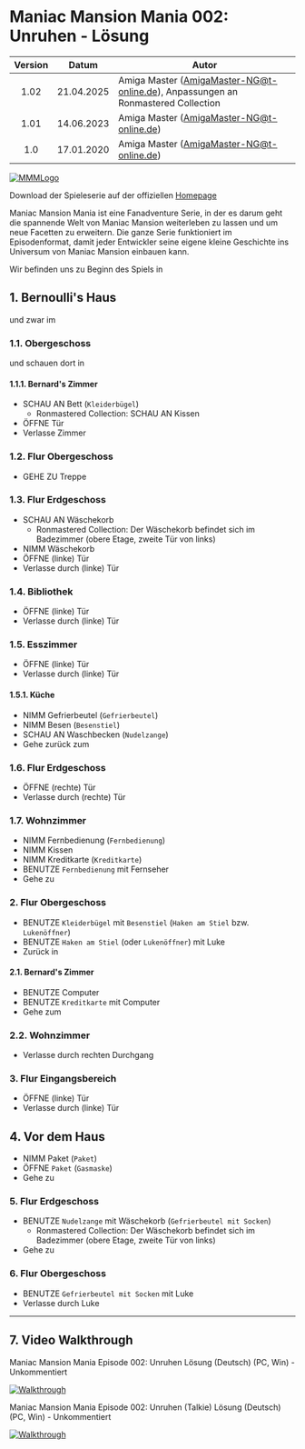 # Maniac Mansion Mania 002: Unruhen - Lösung

| Version | Datum      | Autor
|:-------:|------------|-------------------------------------------
|  1.02   | 21.04.2025 | Amiga Master (AmigaMaster-NG@t-online.de), Anpassungen an Ronmastered Collection
|  1.01   | 14.06.2023 | Amiga Master (AmigaMaster-NG@t-online.de)
|  1.0    | 17.01.2020 | Amiga Master (AmigaMaster-NG@t-online.de)

[![MMMLogo](https://www.maniac-mansion-mania.com/banner/banner.png)](https://www.maniac-mansion-mania.com)

Download der Spieleserie auf der offiziellen [Homepage](https://www.maniac-mansion-mania.com)

Maniac Mansion Mania ist eine Fanadventure Serie, in der es darum geht die spannende Welt von Maniac Mansion weiterleben zu lassen und um neue Facetten zu erweitern. Die ganze Serie funktioniert im Episodenformat, damit jeder Entwickler seine eigene kleine Geschichte ins Universum von Maniac Mansion einbauen kann.

Wir befinden uns zu Beginn des Spiels in

## 1. Bernoulli's Haus

und zwar im

### 1.1. Obergeschoss

und schauen dort in

#### 1.1.1. Bernard's Zimmer

- SCHAU AN Bett (`Kleiderbügel`)
  - Ronmastered Collection: SCHAU AN Kissen
- ÖFFNE Tür
- Verlasse Zimmer

### 1.2. Flur Obergeschoss

- GEHE ZU Treppe

### 1.3. Flur Erdgeschoss

- SCHAU AN Wäschekorb
  - Ronmastered Collection: Der Wäschekorb befindet sich im Badezimmer (obere Etage, zweite Tür von links)
- NIMM Wäschekorb
- ÖFFNE (linke) Tür
- Verlasse durch (linke) Tür

### 1.4. Bibliothek

- ÖFFNE (linke) Tür
- Verlasse durch (linke) Tür

### 1.5. Esszimmer

- ÖFFNE (linke) Tür
- Verlasse durch (linke) Tür

#### 1.5.1. Küche

- NIMM Gefrierbeutel (`Gefrierbeutel`)
- NIMM Besen (`Besenstiel`)
- SCHAU AN Waschbecken (`Nudelzange`)
- Gehe zurück zum

### 1.6. Flur Erdgeschoss

- ÖFFNE (rechte) Tür
- Verlasse durch (rechte) Tür

### 1.7. Wohnzimmer

- NIMM Fernbedienung (`Fernbedienung`)
- NIMM Kissen
- NIMM Kreditkarte (`Kreditkarte`)
- BENUTZE `Fernbedienung` mit Fernseher
- Gehe zu

### 2. Flur Obergeschoss

- BENUTZE `Kleiderbügel` mit `Besenstiel` (`Haken am Stiel` bzw. `Lukenöffner`)
- BENUTZE `Haken am Stiel` (oder `Lukenöffner`) mit Luke
- Zurück in

#### 2.1. Bernard's Zimmer

- BENUTZE Computer
- BENUTZE `Kreditkarte` mit Computer
- Gehe zum

### 2.2. Wohnzimmer

- Verlasse durch rechten Durchgang

### 3. Flur Eingangsbereich

- ÖFFNE (linke) Tür
- Verlasse durch (linke) Tür

## 4. Vor dem Haus

- NIMM Paket (`Paket`)
- ÖFFNE `Paket` (`Gasmaske`)
- Gehe zu

### 5. Flur Erdgeschoss

- BENUTZE `Nudelzange` mit Wäschekorb (`Gefrierbeutel mit Socken`)
  - Ronmastered Collection: Der Wäschekorb befindet sich im Badezimmer (obere Etage, zweite Tür von links)
- Gehe zu

### 6. Flur Obergeschoss

- BENUTZE `Gefrierbeutel mit Socken` mit Luke
- Verlasse durch Luke

--------------------------------------------------------------------------------

## 7. Video Walkthrough

Maniac Mansion Mania Episode 002: Unruhen Lösung (Deutsch) (PC, Win) - Unkommentiert

[![Walkthrough](https://img.youtube.com/vi/9DuGTuiWDqk/0.jpg)](https://www.youtube.com/watch?v=9DuGTuiWDqk)

Maniac Mansion Mania Episode 002: Unruhen (Talkie) Lösung (Deutsch) (PC, Win) - Unkommentiert

[![Walkthrough](https://img.youtube.com/vi/8L5U3yxc0n8/0.jpg)](https://www.youtube.com/watch?v=8L5U3yxc0n8)
